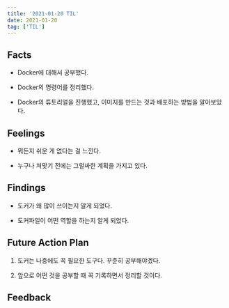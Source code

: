 ```yaml
---
title: '2021-01-20 TIL'
date: 2021-01-20
tag: ['TIL']
---
```


## Facts

- Docker에 대해서 공부했다.

- Docker의 명령어를 정리했다.

- Docker의 튜토리얼을 진행했고, 이미지를 만드는 것과 배포하는 방법을 알아보았다.

## Feelings

- 뭐든지 쉬운 게 없다는 걸 느낀다.

- 누구나 쳐맞기 전에는 그럴싸한 계획을 가지고 있다.

## Findings

- 도커가 왜 많이 쓰이는지 알게 되었다.

- 도커파일이 어떤 역할을 하는지 알게 되었다.

## Future Action Plan

1. 도커는 나중에도 꼭 필요한 도구다. 꾸준히 공부해야겠다.

2. 앞으로 어떤 것을 공부할 때 꼭 기록하면서 정리할 것이다.

## Feedback
